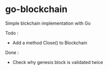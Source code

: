 # go-blockchain
Simple blckchain implementation with Go

Todo :
- Add a method Close() to Blockchain

Done :
- Check why genesis block is validated twice
